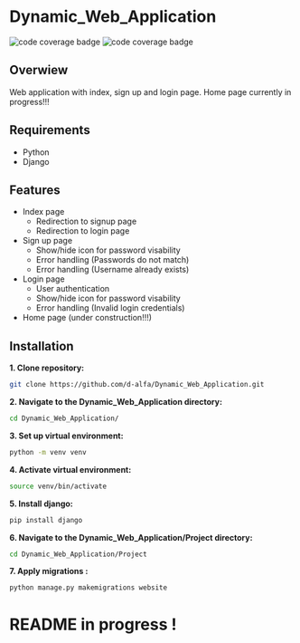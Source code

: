 # Dynamic_Web_Application
![code coverage badge](https://github.com/d-alfa/Dynamic_Web_Application/actions/workflows/Continuous_Integration.yaml/badge.svg)
![code coverage badge](https://github.com/d-alfa/Dynamic_Web_Application/actions/workflows/Unit_tests.yaml/badge.svg)

## Overwiew

Web application with index, sign up and login page.
Home page currently in progress!!!

## Requirements

- Python
- Django

## Features

- Index page
  - Redirection to signup page
  - Redirection to login page
- Sign up page
  - Show/hide icon for password visability
  - Error handling (Passwords do not match)
  - Error handling (Username already exists)
- Login page
  - User authentication
  - Show/hide icon for password visability
  - Error handling (Invalid login credentials)
- Home page (under construction!!!)

## Installation

**1. Clone repository:**

```bash
git clone https://github.com/d-alfa/Dynamic_Web_Application.git
```
**2. Navigate to the Dynamic_Web_Application directory:**

```bash
cd Dynamic_Web_Application/
```
**3. Set up virtual environment:**

```bash
python -m venv venv
```
**4. Activate virtual environment:**

```bash
source venv/bin/activate
```
**5. Install django:**

```bash
pip install django
```
**6. Navigate to the Dynamic_Web_Application/Project directory:**

```bash
cd Dynamic_Web_Application/Project
```
**7. Apply migrations :**

```bash
python manage.py makemigrations website
```


# README in progress !
